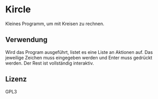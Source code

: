 # Kircle
Kleines Programm, um mit Kreisen zu rechnen. 
## Verwendung
Wird das Program ausgeführt, listet es eine Liste an Aktionen auf. Das jeweilige Zeichen muss eingegeben werden und Enter muss gedrückt werden.
Der Rest ist vollständig interaktiv.
## Lizenz
GPL3